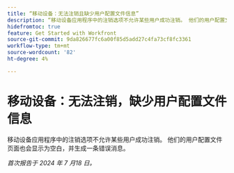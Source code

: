 ```yaml
---
title: “移动设备：无法注销且缺少用户配置文件信息”
description: “移动设备应用程序中的注销选项不允许某些用户成功注销。 他们的用户配置文件页面也会显示为空白，并生成一条错误消息。”
hidefromtoc: true
feature: Get Started with Workfront
source-git-commit: 9da826677fc6a00f85d5add27c4fa73cf8fc3361
workflow-type: tm+mt
source-wordcount: '82'
ht-degree: 4%

---
```



# 移动设备：无法注销，缺少用户配置文件信息

移动设备应用程序中的注销选项不允许某些用户成功注销。 他们的用户配置文件页面也会显示为空白，并生成一条错误消息。

_首次报告于 2024 年 7 月18 日。_
